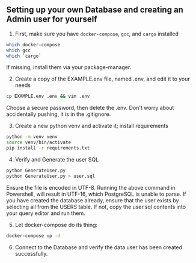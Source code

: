 ## Setting up your own Database and creating an Admin user for yourself

1. First, make sure you have `docker-compose`, `gcc`, and `cargo` installed
```bash
which docker-compose
which gcc
which `cargo`
```
If missing, install them via your package-manager.

2. Create a copy of the EXAMPLE.env file, named .env, and edit it to your needs
```bash
cp EXAMPLE.env .env && vim .env
```
Choose a secure password, then delete the .env. Don't worry about accidentally pushing, it is in the .gitignore.

3. Create a new python venv and activate it; install requirements
```bash
python -m venv venv
source venv/bin/activate
pip install -r requirements.txt
```

4. Verify and Generate the user SQL
```bash
python GenerateUser.py
python GenerateUser.py > user.sql
```
Ensure the file is encoded in UTF-8. Running the above command in Powershell, will result in UTF-16, which PostgreSQL is unable to parse.
If you have created the database already, ensure that the user exists by selecting all from the USERS table. If not, copy the user.sql contents into your query editor and run them.

5. Let docker-compose do its thing:
```bash
docker-compose up -d
```

6. Connect to the Database and verify the data user has been created successfully.